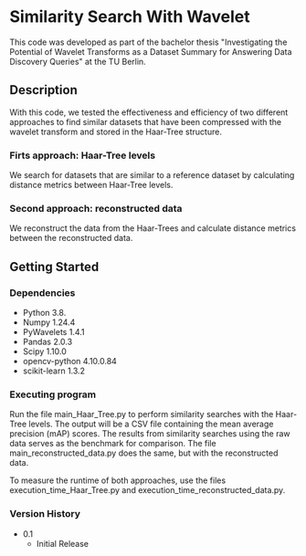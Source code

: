 # Similarity Search With Wavelet
This code was developed as part of the bachelor thesis "Investigating the Potential of Wavelet Transforms as a Dataset Summary for Answering Data Discovery Queries" at the TU Berlin. 

## Description
With this code, we tested the effectiveness and efficiency of two different approaches to find similar datasets that have been compressed with the wavelet transform and stored in the Haar-Tree structure.

### Firts approach: Haar-Tree levels
We search for datasets that are similar to a reference dataset by calculating distance metrics between Haar-Tree levels.

### Second approach: reconstructed data
We reconstruct the data from the Haar-Trees and calculate distance metrics between the reconstructed data.

## Getting Started

### Dependencies
- Python 3.8.
- Numpy 1.24.4
- PyWavelets 1.4.1
- Pandas 2.0.3
- Scipy 1.10.0
- opencv-python 4.10.0.84
- scikit-learn 1.3.2

### Executing program
Run the file main_Haar_Tree.py to perform similarity searches with the Haar-Tree levels. The output will be a CSV file containing the mean average precision (mAP) scores. 
The results from similarity searches using the raw data serves as the benchmark for comparison.
The file main_reconstructed_data.py does the same, but with the reconstructed data. 

To measure the runtime of both approaches, use the files execution_time_Haar_Tree.py and execution_time_reconstructed_data.py.

### Version History
- 0.1
  - Initial Release
